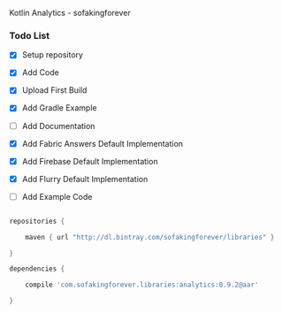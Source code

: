 Kotlin Analytics - sofakingforever

### Todo List

- [x] Setup repository
- [x] Add Code
- [X] Upload First Build
- [X] Add Gradle Example
- [ ] Add Documentation
- [x] Add Fabric Answers Default Implementation
- [x] Add Firebase Default Implementation
- [x] Add Flurry Default Implementation
- [ ] Add Example Code



```gradle

repositories {

    maven { url "http://dl.bintray.com/sofakingforever/libraries" }

}

dependencies {

    compile 'com.sofakingforever.libraries:analytics:0.9.2@aar'

}
```
